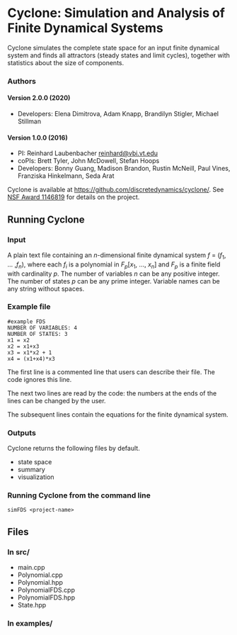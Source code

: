 # Cyclone: Simulation and Analysis of Finite Dynamical Systems
Cyclone simulates the complete state space for an input finite dynamical system and finds all attractors (steady states and limit cycles),
together with statistics about the size of components. 


### Authors 
#### Version 2.0.0 (2020)
* Developers: Elena Dimitrova, Adam Knapp, Brandilyn Stigler, Michael Stillman
#### Version 1.0.0 (2016)
* PI: Reinhard Laubenbacher reinhard@vbi.vt.edu
* coPIs: Brett Tyler, John McDowell, Stefan Hoops 
* Developers: Bonny Guang, Madison Brandon, Rustin McNeill, Paul Vines, Franziska Hinkelmann, Seda Arat

Cyclone is available at https://github.com/discretedynamics/cyclone/. 
See [NSF Award 1146819](http://www.nsf.gov/awardsearch/showAward.do?AwardNumber=1146819&WT.z_pims_id=5444) for details on the project. 


## Running Cyclone
### Input
A plain text file containing an _n_-dimensional finite dynamical system _f_ = (_f_<sub>1</sub>, ... ,_f<sub>n</sub>_), 
where each _f<sub>i</sub>_ is a polynomial in _F<sub>p</sub>_[_x_<sub>1</sub>, ..., _x<sub>n</sub>_] and _F<sub>p</sub>_ is a finite field with cardinality _p_.
The number of variables _n_ can be any positive integer.
The number of states _p_ can be any prime integer.
Variable names can be any string without spaces.

### Example file
```
#example FDS 
NUMBER OF VARIABLES: 4
NUMBER OF STATES: 3
x1 = x2
x2 = x1+x3
x3 = x1*x2 + 1
x4 = (x1+x4)*x3
```
The first line is a commented line that users can describe their file.  The code ignores this line.

The next two lines are read by the code: the numbers at the ends of the lines can be changed by the user.

The subsequent lines contain the equations for the finite dynamical system.


### Outputs
Cyclone returns the following files by default.
* state space
* summary
* visualization
### Running Cyclone from the command line
```simFDS <project-name>```

## Files
### In src/
* main.cpp
* Polynomial.cpp
* Polynomial.hpp
* PolynomialFDS.cpp
* PolynomialFDS.hpp
* State.hpp
### In examples/
